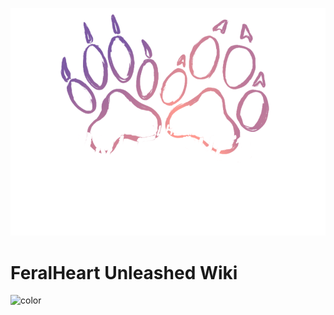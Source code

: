 


![logo](_media/title2.png)

# FeralHeart Unleashed Wiki

<!-- background color -->

![color](#181a1b)
